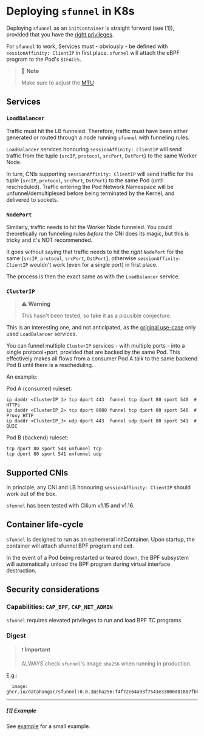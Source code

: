 # Deploying `sfunnel` in K8s

Deploying `sfunnel` as an `initContainer` is straight forward (see [1]),
provided that you have the [right privileges](#capabilities).

For `sfunnel` to work, Services must - obviously - be defined with
`sessionAffinity: ClientIP` in first place. `sfunnel` will attach the eBPF
program to the Pod's `$IFACES`.

> :pencil: **Note**
>
> Make sure to adjust the [MTU](funneling.md#mtu)

## Services

### `LoadBalancer`

Traffic must hit the LB funneled. Therefore, traffic must have been either
generated or routed through a node running `sfunnel` with funneling rules.

`LoadBalancer` services honouring `sessionAffinity: ClientIP` will send traffic
from the tuple {`srcIP`, `protocol`, `srcPort`, `DstPort`} to the same Worker
Node.

In turn, CNIs supporting `sessionAffinity: ClientIP` will send traffic for the
tuple {`srcIP`, `protocol`, `srcPort`, `DstPort`} to the same Pod (until rescheduled).
Traffic entering the Pod Network Namespace will be unfunnel/demultiplexed before
being terminated by the Kernel, and delivered to sockets.

### `NodePort`

Similarly, traffic needs to hit the Worker Node funneled. You could theoretically
run funneling rules _before_ the CNI does its magic, but this is tricky and it's
NOT recommended.

It goes without saying that traffic needs to hit the _right_ `NodePort` for the same
{`srcIP`, `protocol`, `srcPort`, `DstPort`}, otherwise `sessionAffinity: ClientIP`
wouldn't work (even for a single port) in first place.

The process is then the exact same as with the `LoadBalancer` service.

### `ClusterIP`

> :warning: **Warning**
>
> This hasn't been tested, so take it as a plausible conjecture.

This is an interesting one, and not anticipated, as the
[original use-case](docs/use-cases/network-telemetry-nfacctd.md) only used
`LoadBalancer` services.

You can funnel multiple `ClusterIP` services - with multiple ports - into a
single protocol+port, provided that are backed by the same Pod. This effectively
makes all flows from a consumer Pod A talk to the same backend Pod B
until there is a rescheduling.

An example:

Pod A (consumer) ruleset:
```
ip daddr <ClusterIP_1> tcp dport 443  funnel tcp dport 80 sport 540  # HTTPs
ip daddr <ClusterIP_2> tcp dport 8080 funnel tcp dport 80 sport 540  # Proxy HTTP
ip daddr <ClusterIP_3> udp dport 443  funnel udp dport 80 sport 541  # QUIC
```

Pod B (backend) ruleset:
```
tcp dport 80 sport 540 unfunnel tcp
tcp dport 80 sport 541 unfunnel udp
```

## Supported CNIs

In principle, any CNI and LB honouring `sessionAffinity: ClientIP` should work
out of the box.

`sfunnel` has been tested with Cilium v1.15 and v1.16.

## Container life-cycle

`sfunnel` is designed to run as an ephemeral initContainer. Upon startup, the
container will attach sfunnel BPF program and exit.

In the event of a Pod being restarted or teared down, the BPF subsystem will
automatically unload the BPF program during virtual interface destruction.

## Security considerations

### Capabilities: `CAP_BPF`, `CAP_NET_ADMIN`

`sfunnel` requires elevated privileges to run and load BPF TC programs.

### Digest

> :heavy_exclamation_mark: **Important**
>
> ALWAYS check `sfunnel`'s image `sha256` when running in production.

E.g.:
```
  image: ghcr.io/datahangar/sfunnel:0.0.3@sha256:f4f72e64a93f7543e33000d01807fb66257cc88165b580763726aa4a01302655
```

---

##### [1] Example

See [example](../example/k8s/) for a small example.
